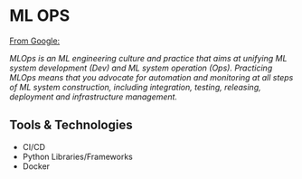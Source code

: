# ML OPS

[From Google:](https://cloud.google.com/solutions/machine-learning/mlops-continuous-delivery-and-automation-pipelines-in-machine-learning)

*MLOps is an ML engineering culture and practice that aims at unifying ML system development (Dev) and ML system operation (Ops). Practicing MLOps means that you advocate for automation and monitoring at all steps of ML system construction, including integration, testing, releasing, deployment and infrastructure management.*

## Tools & Technologies
* CI/CD
* Python Libraries/Frameworks
* Docker